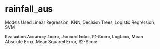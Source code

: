 # rainfall_aus


Models Used
Linear Regression, KNN, Decision Trees, Logistic Regression, SVM

Evaluation
Accuracy Score, Jaccard Index, F1-Score, LogLoss, Mean Absolute Error, Mean Squared Error, R2-Score

